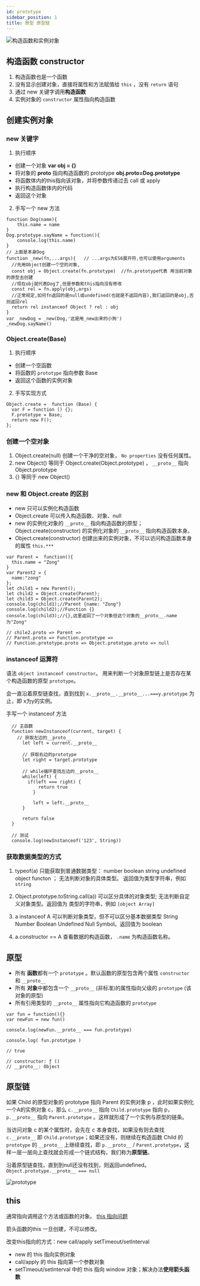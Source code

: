 ```yaml
---
id: prototype
sidebar_position: 1
title: 原型 原型链
---
```


![构造函数和实例对象](./img/constructor.jpg)

## 构造函数 constructor
1. 构造函数也是一个函数
2. 没有显示创建对象，直接将属性和方法赋值给 `this` ，没有 `return` 语句
3. 通过 new 关键字调用**构造函数**
4. 实例对象的 `constructor` 属性指向构造函数

## 创建实例对象
### new 关键字
1. 执行顺序
  - 创建一个对象 **var obj = {}**
  - 将对象的 __proto__ 指向构造函数的 prototype **obj.__proto__=Dog.prototype**
  - 将函数体内的this指向该对象，并将参数传递过去 call 或 apply
  - 执行构造函数体内的代码
  - 返回这个对象 
  
2. 手写一个 new 方法
  ```
  function Dog(name){
      this.name = name
  }
  Dog.prototype.sayName = function(){
      console.log(this.name)
  }
  // 上面是本身Dog
  function _new(fn,...args){   // ...args为ES6展开符,也可以使用arguments
    //先用Object创建一个空的对象,
    const obj = Object.create(fn.prototype)  //fn.prototype代表 用当前对象的原型去创建
    //现在obj就代表Dog了,但是参数和this指向没有修改
    const rel = fn.apply(obj,args)
    //正常规定,如何fn返回的是null或undefined(也就是不返回内容),我们返回的是obj,否则返回rel
    return rel instanceof Object ? rel : obj
  }
  var _newDog = _new(Dog,'这是用_new出来的小狗')
  _newDog.sayName()
  ```

### Object.create(Base)
1. 执行顺序
  - 创建一个空函数
  - 将函数的 `prototype` 指向参数 Base
  - 返回这个函数的实例对象

2. 手写实现方式
  ```
  Object.create =  function (Base) {
    var F = function () {};
    F.prototype = Base;
    return new F();
  };
  ```

### 创建一个空对象
1. Object.create(null) 创建一个干净的空对象， `No properties` 没有任何属性。
2. new Object() 等同于 Object.create(Object.prototype) ， `__proto__` 指向 Object.prototype
3. {} 等同于 new Object()

### new 和 Object.create 的区别
- new 只可以实例化构造函数
- Object.create 可以传入构造函数、对象、null
- new 的实例化对象的 `__proto__` 指向构造函数的原型；Object.create(constructor) 的实例化对象的 `__proto__` 指向构造函数本身。
- Object.create(constructor) 创建出来的实例对象，不可以访问构造函数本身的属性 `this.***` 
```
var Parent =  function(){
  this.name = "Zong"
}
var Parent2 = {
  name:"zong"
};
let child1 = new Parent();
let child2 = Object.create(Parent);
let child3 = Object.create(Parent2);
console.log(child1);//Parent {name: "Zong"}
console.log(child2);//Function {}
console.log(child3);//{},这里返回了一个对象但这个对象的__proto__.name为"Zong"

// chile2.proto => Parent => 
// Parent.proto => Function.prototype => 
// Function.prototype.proto => Object.prototype.proto => null
```

### instanceof 运算符
语法 `object instanceof constructor`。 用来判断一个对象原型链上是否存在某个构造函数的原型 `prototype`。

会一直沿着原型链查找，直到找到 `x.__proto__.__proto__...===y.prototype` 为止，即 x为y的实例。

手写一个 instanceof 方法
```
  // 主函数
  function newInstanceof(current, target) {
    // 获取左边的__proto__
      let left = current.__proto__
      
      // 获取右边的prototype
      let right = target.prototype
      
      // while循环查找左边的__proto__
      while(left) {
        if(left === right) {
            return true
          }
          
          left = left.__proto__
      }
      
      return false
  }

  // 测试  
  console.log(newInstanceof('123', String))
```

### 获取数据类型的方式

1. typeof(a)
   只能获取到普通数据类型： number boolean string undefined object functon ； 无法判断对象的具体类型。 返回值为类型字符串，例如 `string`

2. Object.prototype.toString.call(a))
   可以区分具体的对象类型; 无法判断自定义对象类型。返回值为 类型的字符串，例如 `[object Array]` 

3. a instanceof A
   可以判断对象类型，但不可以区分基本数据类型 String Number Boolean Undefined Null Symbol。返回值为 boolean 

4. a.constructor == A
   查看数据的构造函数， `.name` 为构造函数名称。




## 原型
- 所有 **函数**都有一个 `prototype` 。默认函数的原型包含两个属性 `constructor` 和 `__proto__`
- 所有 **对象**中都包含一个 `__proto__` (非标准)的属性指向父级的 `prototype` (该对象的原型)
- 所有引用类型的 `__proto__` 属性指向它构造函数的 `prototype`

```
var fun = function(){}
var newFun = new fun()

console.log(newFun.__proto__ === fun.prototype)

console.log( fun.prototype )

// true

// constructor: ƒ ()
// __proto__: Object

```

## 原型链
如果 Child 的原型对象的 prototype 指向 Parent 的实例对象 p ，此时如果实例化一个A的实例对象 c，那么 `c.__proto__` 指向 `Child.prototype` 指向 p， `p.__proto__` 指向 `Parent.prototype` 。这样就形成了一个实例与原型的链条。

当访问对象 c 的某个属性时，会先在 c 本身查找，如果没有则去查找 `c.__proto__` 即 `Child.prototype`；如果还没有，则继续在构造函数 Child 的 `prototype` 的 `__proto__` 上继续查找，即 `p.__proto__` / `Parent.prototype`，这样一层一层向上查找就会形成一个链式结构，我们称为**原型链**。 

沿着原型链查找，直到到null还没有找到，则返回undefined。`Object.prototype.__proto__ === null`

![prototype](./img/prototype.png)

## this
通常指向调用这个方法或函数的对象。
[this 指向问题](https://www.cnblogs.com/lisha-better/p/5684844.html)

箭头函数的this 一旦创建，不可以修改。

改变this指向的方式：new call/apply setTimeout/setInterval
- new 的 this 指向实例对象
- call/apply 的 this 指向第一个参数对象
- setTimeout/setInterval 中的 this 指向 window 对象；解决办法**使用箭头函数**
